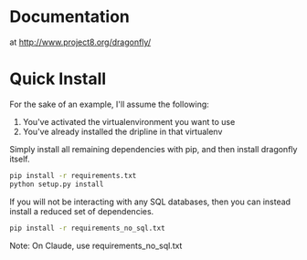 # Documentation

at http://www.project8.org/dragonfly/

# Quick Install

For the sake of an example, I'll assume the following:

1. You've activated the virtualenvironment you want to use
1. You've already installed the dripline in that virtualenv

Simply install all remaining dependencies with pip, and then install dragonfly itself.
```bash
pip install -r requirements.txt
python setup.py install
```

If you will not be interacting with any SQL databases, then you can instead install a reduced set of dependencies.
```bash
pip install -r requirements_no_sql.txt
```
Note: On Claude, use requirements_no_sql.txt
